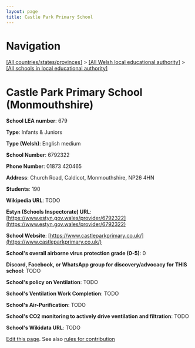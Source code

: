 ```yaml
---
layout: page
title: Castle Park Primary School
---
```

# Navigation

[[All countries/states/provinces]](../../..) > [[All Welsh local educational authority]](../..) > [[All schools in local educational authority]](..)

# Castle Park Primary School (Monmouthshire)

**School LEA number**: 679

**Type**: Infants & Juniors

**Type (Welsh)**: English medium

**School Number**: 6792322

**Phone Number**: 01873 420465

**Address**: Church Road, Caldicot, Monmouthshire, NP26 4HN

**Students**: 190

**Wikipedia URL**: TODO

**Estyn (Schools Inspectorate) URL**: [https://www.estyn.gov.wales/provider/6792322](https://www.estyn.gov.wales/provider/6792322)

**School Website**: [https://www.castleparkprimary.co.uk/](https://www.castleparkprimary.co.uk/)

**School's overall airborne virus protection grade (0-5)**: 0

**Discord, Facebook, or WhatsApp group for discovery/advocacy for THIS school**: TODO

**School's policy on Ventilation**: TODO

**School's Ventilation Work Completion**: TODO

**School's Air-Purification**: TODO

**School's CO2 monitoring to actively drive ventilation and filtration**: TODO

**School's Wikidata URL**: TODO




[Edit this page](https://github.com/VentilationProject/Wales/edit/prif/./Monmouthshire/Castle_Park_Primary_School.md). See also [rules for contribution](../../../contribution-rules/)